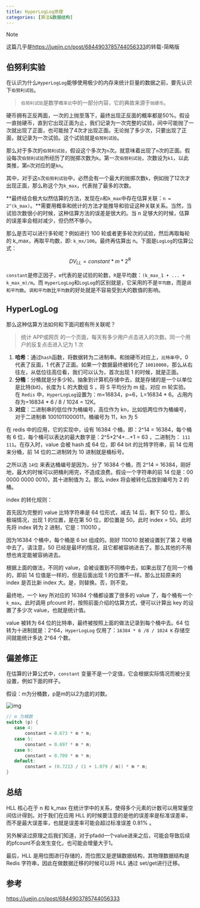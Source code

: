 ```yaml
---
title: HyperLogLog原理
categories: [算法&数据结构]
---
```


> [!note]
> 这篇几乎是<https://juejin.cn/post/6844903785744056333>的转载-简略版

## 伯努利实验

在认识为什么`HyperLogLog`能够使用极少的内存来统计巨量的数据之前，要先认识下`伯努利试验`。

> `伯努利试验`是数学`概率论`中的一部分内容，它的典故来源于`抛硬币`。

硬币拥有正反两面，一次的上抛至落下，最终出现正反面的概率都是50%。假设一直抛硬币，直到它出现正面为止，我们记录为一次完整的试验，间中可能抛了一次就出现了正面，也可能抛了4次才出现正面。无论抛了多少次，只要出现了正面，就记录为一次试验。这个试验就是`伯努利试验`。

那么对于多次的`伯努利试验`，假设这个多次为`n`次。就意味着出现了`n`次的正面。假设每次`伯努利试验`所经历了的抛掷次数为`k`。第一次`伯努利试验`，次数设为`k1`，以此类推，第`n`次对应的是`kn`。

其中，对于这`n`次`伯努利试验`中，必然会有一个最大的抛掷次数`k`，例如抛了12次才出现正面，那么称这个为`k_max`，代表抛了最多的次数。

**最终结合极大似然估算的方法，发现在`n`和`k_max`中存在估算关联：`n = 2^(k_max)`。**需要用概率和统计的方法才能推导和验证这种关联关系。当然，当试验次数很小的时候，这种估算方法的误差是很大的。当 n 足够大的时候，估算的误差率会相对减少，但仍然不够小。

那么是否可以进行多轮呢？例如进行 100 轮或者更多轮次的试验，然后再取每轮的 k_max，再取平均数，即: `k_mx/100`。最终再估算出 n。下面是`LogLog`的估算公式：

$$
DV_{LL}=constant*m*2^R
$$

`constant`是修正因子，`m`代表的是试验的轮数，`R`是平均数：`(k_max_1 + ... + k_max_m)/m`。而 `HyperLogLog`和`LogLog`的区别就是，它采用的不是`平均数`，而是`调和平均数`。`调和平均数`比`平均数`的好处就是不容易受到大的数值的影响。

## HyperLogLog

那么这种估算方法如何和下面问题有所关联呢？

> 统计 APP或网页 的一个页面，每天有多少用户点击进入的次数。同一个用户的反复点击进入记为 1 次

1. **哈希**：通过`hash`函数，将数据转为二进制串。和抛硬币对应上，`比特串`中，0 代表了反面，1 代表了正面。如果一个数据最终被转化了 `10010000`，那么从右往左，从低位往高位看，我们可以认为，首次出现 1 的时候，就是正面。
2. **分桶**：分桶就是分多少轮。抽象到计算机存储中去，就是存储的是一个以单位是比特(bit)，长度为 L 的大数组 S ，将 S 平均分为 m 组，对应 m 轮实验。在 `Redis` 中，`HyperLogLog`设置为：m=16834，p=6，L=16834 * 6。占用内存为=16834 * 6 / 8 / 1024 = 12K。
3. **对应**：二进制串的低位作为桶编号，高位作为 kn，比如低两位作为桶编号，对于二进制串 1001011000011，桶编号为 11，kn 为 5

在 redis 中的应用，它的实现中，设有 16384 个桶，即：2^14 = 16384，每个桶有 6 位，每个桶可以表达的最大数字是：2^5+2^4+...+1 = 63 ，二进制为： `111 111`。在存入时，value 会被 hash 成 64 位，即 64 bit 的比特字符串，前 14 位用来分桶，前 14 位的二进制转为 10 进制就是桶标号。

之所以选 `14位` 来表达桶编号是因为，分了 16384 个桶，而 2^14 = 16384，刚好地，最大的时候可以把桶利用完，不造成浪费。假设一个字符串的前 14 位是：00 0000 0000 0010，其十进制值为 2。那么 index 将会被转化后放到编号为 2 的桶。

index 的转化规则：

首先因为完整的 value 比特字符串是 64 位形式，减去 14 后，剩下 50 位，那么极端情况，出现 1 的位置，是在第 50 位，即位置是 50。此时 index = 50。此时先将 index 转为 2 进制，它是：110010 。

因为16384 个桶中，每个桶是 6 bit 组成的。刚好 110010 就被设置到了第 2 号桶中去了。请注意，50 已经是最坏的情况，且它都被容纳进去了。那么其他的不用想也肯定能被容纳进去。

根据上面的做法，不同的 value，会被设置到不同桶中去，如果出现了在同一个桶的，即前 14 位值是一样的，但是后面出现 1 的位置不一样。那么比较原来的 index 是否比新 index 大。是，则替换。否，则不变。

最终地，一个 key 所对应的 16384 个桶都设置了很多的 value 了，每个桶有一个`k_max`。此时调用 pfcount 时，按照前面介绍的估算方式，便可以计算出 key 的设置了多少次 value，也就是统计值。

value 被转为 64 位的比特串，最终被按照上面的做法记录到每个桶中去。64 位转为十进制就是：2^64，`HyperLogLog` 仅用了：`16384 * 6 /8 / 1024 K` 存储空间就能统计多达 2^64 个数。

## 偏差修正

在估算的计算公式中，`constant` 变量不是一个定值，它会根据实际情况而被分支设置，例如下面的样子。

假设：m为分桶数，p是m的以2为底的对数。



![img](https://cdn.jsdelivr.net/gh/NOS-AE/assets@main/img/1693c786c5f0a97b~tplv-t2oaga2asx-jj-mark%3A3024%3A0%3A0%3A0%3Aq75.awebp)



```c
// m 为桶数
switch (p) {
   case 4:
       constant = 0.673 * m * m;
   case 5:
       constant = 0.697 * m * m;
   case 6:
       constant = 0.709 * m * m;
   default:
       constant = (0.7213 / (1 + 1.079 / m)) * m * m;
}
```

## 总结

HLL 核心在于 n 和 k_max 在统计学中的关系，使得多个元素的计数可以用常量空间估计得到。对于我们在应用 HLL 的时候要注意的是他的误差率是标准误差率，而不是最大误差率，也就是误差率可能会超过标准误差 0.81% 。

另外解读过原理之后我们知道，对于pfadd一个value进来之后，可能会导致后续的pfcount不会发生变化，也可能会增量大于1。

最后，HLL 是用位图进行存储的，而位图又是逻辑数据结构，其物理数据结构是 Redis 字符串，因此在做数据迁移的时候可以将 HLL 通过 set/get进行迁移。

## 参考

<https://juejin.cn/post/6844903785744056333>
